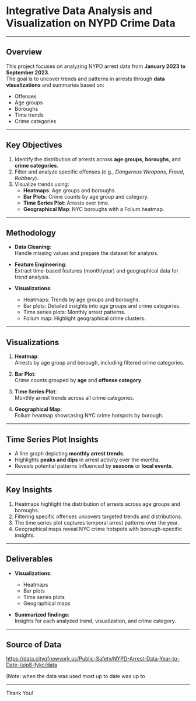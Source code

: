 # **Integrative Data Analysis and Visualization on NYPD Crime Data**

---

## **Overview**

This project focuses on analyzing NYPD arrest data from **January 2023 to September 2023**.  
The goal is to uncover trends and patterns in arrests through **data visualizations** and summaries based on:  
- Offenses  
- Age groups  
- Boroughs  
- Time trends  
- Crime categories  

---

## **Key Objectives**

1. Identify the distribution of arrests across **age groups**, **boroughs**, and **crime categories**.  
2. Filter and analyze specific offenses (e.g., *Dangerous Weapons*, *Fraud*, *Robbery*).  
3. Visualize trends using:  
   - **Heatmaps**: Age groups and boroughs.  
   - **Bar Plots**: Crime counts by age group and category.  
   - **Time Series Plot**: Arrests over time.  
   - **Geographical Map**: NYC boroughs with a Folium heatmap.  

---

## **Methodology**

- **Data Cleaning**:  
  Handle missing values and prepare the dataset for analysis.  

- **Feature Engineering**:  
  Extract time-based features (month/year) and geographical data for trend analysis.  

- **Visualizations**:  
  - Heatmaps: Trends by age groups and boroughs.  
  - Bar plots: Detailed insights into age groups and crime categories.  
  - Time series plots: Monthly arrest patterns.  
  - Folium map: Highlight geographical crime clusters.  

---

## **Visualizations**

1. **Heatmap**:  
   Arrests by age group and borough, including filtered crime categories.  

2. **Bar Plot**:  
   Crime counts grouped by **age** and **offense category**.  

3. **Time Series Plot**:  
   Monthly arrest trends across all crime categories.  

4. **Geographical Map**:  
   Folium heatmap showcasing NYC crime hotspots by borough.  

---

## **Time Series Plot Insights**

- A line graph depicting **monthly arrest trends**.  
- Highlights **peaks and dips** in arrest activity over the months.  
- Reveals potential patterns influenced by **seasons** or **local events**.  

---

## **Key Insights**

1. Heatmaps highlight the distribution of arrests across age groups and boroughs.  
2. Filtering specific offenses uncovers targeted trends and distributions.  
3. The time series plot captures temporal arrest patterns over the year.  
4. Geographical maps reveal NYC crime hotspots with borough-specific insights.  

---

## **Deliverables**

- **Visualizations**:  
  - Heatmaps  
  - Bar plots  
  - Time series plots  
  - Geographical maps  

- **Summarized findings**:  
  Insights for each analyzed trend, visualization, and crime category.  
---

## **Source of Data**

https://data.cityofnewyork.us/Public-Safety/NYPD-Arrest-Data-Year-to-Date-/uip8-fykc/data

(Note: when the data was used most up to date was up to 

---

Thank You!
